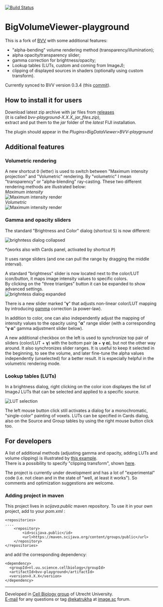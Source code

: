 [![Build Status](https://github.com/UU-cellbiology/bvv-playground/actions/workflows/build.yml/badge.svg)](https://github.com/UU-cellbiology/bvv-playground/actions/workflows/build.yml)  
 
# BigVolumeViewer-playground

This is a fork of [BVV](https://github.com/bigdataviewer/bigvolumeviewer-core) with some additional features:
- "alpha-bending" volume rendering method (transparency/illumination);
- alpha opacity/transparency slider;
- gamma correction for brightness/opacity;
- Lookup tables (LUTs, custom and coming from ImageJ);
- clipping of displayed sources in shaders (optionally using custom transform).

Currently synced to BVV version 0.3.4 (this [commit](https://github.com/bigdataviewer/bigvolumeviewer-core/tree/2b8367ef592ede840ecba932deb7ff19b1896d6a)).

## How to install it for users

Download latest zip archive with jar files from <a href="https://github.com/ekatrukha/bvv-playground/releases">releases</a>  
(it is called *bvv-playground-X.X.X_jar_files.zip*),   
extract and put them to the _jar_ folder of the _latest_ FIJI installation.

The plugin should appear in the _Plugins>BigDataViewer>BVV-playground_

## Additional features

### Volumetric rendering
A new shortcut <kbd>O</kbd> (letter) is used to switch between "Maximum intensity projection" and "Volumetric" rendering. By "volumetric" I mean "transparency" or "alpha-blending" ray-casting. These two different rendering methods are illustrated below:  
_Maximum intensity_  
![Maximum intensity render](https://katpyxa.info/software/bvv_playground/bvvPG_maximum_intensity_render.png)  
_Volumetric_  
![Maximum intensity render](https://katpyxa.info/software/bvv_playground/bvvPG_volumetric_render.png)  

### Gamma and opacity sliders
The standard "Brightness and Color" dialog (shortcut <kbd>S</kbd>) is now different:

![brighntess dialog collapsed](https://katpyxa.info/software/bvv_playground/bvvPG_brightness_0.2.0.png)  

*(works also with Cards panel, activated by shortcut <kbd>P</kbd>)

It uses range sliders (and one can pull the range by dragging the middle interval).

A standard "brightness" slider is now located next to the color/LUT icon/button, it maps image intensity values to specific colors.  
By clicking on the "three trianlges" button it can be expanded to show advanced settings.  
![brighntess dialog expanded](https://katpyxa.info/software/bvv_playground/bvvPG_brightness_expanded_0.2.0.png)  

There is a new slider marked "**γ**" that adjusts non-linear color/LUT mapping by introducing [gamma](https://en.wikipedia.org/wiki/Gamma_correction) correction (a power-law).  

In addition to color, one can also independently adjust the mapping of intensity values to the opacity using "**α**" range slider (with a corresponding "**γ α**" gamma adjustment slider below).

A new additional checkbox on the left is used to synchronize top pair of sliders (color/LUT + **γ**) with the bottom pair (**α** + **γ α**), but not the other way around. It also synchronizes slider ranges. It is useful to keep it selected in the beginning, to see the volume, and later fine-tune the alpha values independently (unselected) for a better result. It is especially helpful in the volumetric rendering mode.   

### Lookup tables (LUTs)

In a brightness dialog, right clicking on the color icon displayes the list of ImageJ LUTs that can be selected and applied to a specific source.   

![LUT selection](https://katpyxa.info/software/bvv_playground/bvvPG_lut_selection_0.2.0.gif)   

The left mouse button click still activates a dialog for a monochromatic, "single-color" painting of voxels. LUTs can be specified in Cards dialog, also on the Source and Group tables by using the right mouse button click too.   

## For developers

A list of additional methods (adjusting gamma and opacity, adding LUTs and volume clipping) is illustrated by [this example](https://github.com/UU-cellbiology/bvv-playground/blob/master/src/test/java/bvv/vistools/examples/PG_Example01.java).  
There is a possibility to specify "clipping transform", shown [here](https://github.com/UU-cellbiology/bvv-playground/blob/master/src/test/java/bvv/vistools/examples/PG_Example02.java).   
   
The project is currently under development and has a lot of "experimental" code (i.e. not clean and in the state of "well, at least it works"). So comments and optimization suggestions are welcome.

### Adding project in maven
This project lives in _scijava.public_ maven repository.
To use it in your own project, add to your _pom.xml_ :
```
<repositories>
....	
	<repository>
		<id>scijava.public</id>
		<url>https://maven.scijava.org/content/groups/public</url>
	</repository>
</repositories>
```
and add the corresponding dependency:

```
<dependency>
  <groupId>nl.uu.science.cellbiology</groupId>
  <artifactId>bvv-playground</artifactId>
  <version>X.X.X</version>
</dependency>
```


----------
Developed in <a href='http://cellbiology.science.uu.nl/'>Cell Biology group</a> of Utrecht University.  
<a href="mailto:katpyxa@gmail.com">E-mail</a> for any questions or tag <a href="https://forum.image.sc/u/ekatrukha/summary">@ekatrukha</a> at <a href="https://forum.image.sc/">image.sc</a> forum.


